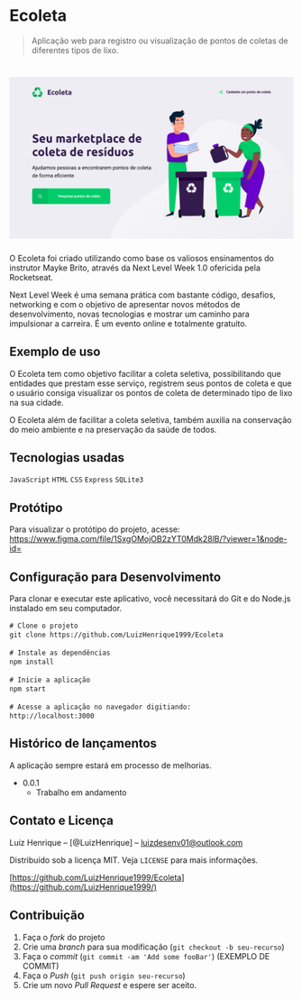 # Ecoleta
> Aplicação web para registro ou visualização de pontos de coletas de diferentes tipos de lixo.

<h1 align="center">
  <img src="github/front-ecoleta.png" alt="Print da tela principal">
</h1>

O Ecoleta foi criado utilizando como base os valiosos ensinamentos do instrutor Mayke Brito, através da Next Level Week 1.0 ofericida pela Rocketseat.

Next Level Week é uma semana prática com bastante código, desafios, networking e com o objetivo de apresentar novos métodos de desenvolvimento, novas tecnologias e mostrar um caminho para impulsionar a carreira. É um evento online e totalmente gratuito.

## Exemplo de uso

O Ecoleta tem como objetivo facilitar a coleta seletiva, possibilitando que entidades que prestam esse serviço, registrem seus pontos de coleta e que o usuário consiga visualizar os pontos de coleta de determinado tipo de lixo na sua cidade. 

O Ecoleta além de facilitar a coleta seletiva, também auxilia na conservação do meio ambiente e na preservação da saúde de todos.

## Tecnologias usadas

`JavaScript`
`HTML`
`CSS`
`Express`
`SQLite3`

## Protótipo

Para visualizar o protótipo do projeto, acesse: https://www.figma.com/file/1SxgOMojOB2zYT0Mdk28lB/?viewer=1&node-id=

## Configuração para Desenvolvimento

Para clonar e executar este aplicativo, você necessitará do Git e do Node.js instalado em seu computador.

```
# Clone o projeto
git clone https://github.com/LuizHenrique1999/Ecoleta

# Instale as dependências
npm install

# Inicie a aplicação
npm start

# Acesse a aplicação no navegador digitiando:
http://localhost:3000

```

## Histórico de lançamentos

A aplicação sempre estará em processo de melhorias.

* 0.0.1
    * Trabalho em andamento

## Contato e Licença

Luiz Henrique – [@LuizHenrique] – luizdesenv01@outlook.com

Distribuído sob a licença MIT. Veja `LICENSE` para mais informações.

[https://github.com/LuizHenrique1999/Ecoleta](https://github.com/LuizHenrique1999/)

## Contribuição

1. Faça o _fork_ do projeto
2. Crie uma _branch_ para sua modificação (`git checkout -b seu-recurso`)
3. Faça o _commit_ (`git commit -am 'Add some fooBar'`) (EXEMPLO DE COMMIT)
4. Faça o _Push_ (`git push origin seu-recurso`)
5. Crie um novo _Pull Request_ e espere ser aceito.



